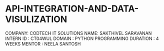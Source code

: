 # API-INTEGRATION-AND-DATA-VISULIZATION

COMPANY: CODTECH IT SOLUTIONS
NAME: SAKTHIVEL SARAVANAN
INTERN ID : CT04WUL
DOMAIN : PYTHON PROGRAMMING
DURATION : 4 WEEKS
MENTOR : NEELA SANTOSH
